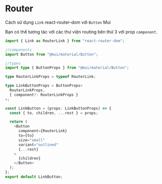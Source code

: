 # Router

Cách sử dụng `Link` react-router-dom với `Button` Mui

Bạn có thể tương tác với các thư viện routing bên thứ 3 với prop `component`.

```ts
import { Link as RouterLink } from "react-router-dom";

//components
import Button from "@mui/material/Button";

//types
import type { ButtonProps } from "@mui/material/Button";

type RouterLinkProps = typeof RouterLink;

type LinkButtonProps = ButtonProps<
  RouterLinkProps,
  { component?: RouterLinkProps }
>;

const LinkButton = (props: LinkButtonProps) => {
  const { to, children, ...rest } = props;

  return (
    <Button
      component={RouterLink}
      to={to}
      size="small"
      variant="outlined"
      {...rest}
    >
      {children}
    </Button>
  );
};
export default LinkButton;
```
